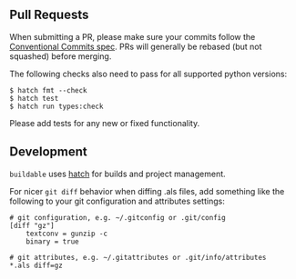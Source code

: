 ## Pull Requests

When submitting a PR, please make sure your commits follow the [Conventional Commits
spec](https://www.conventionalcommits.org/en/v1.0.0/). PRs will generally be rebased (but not
squashed) before merging.

The following checks also need to pass for all supported python versions:

```shell
$ hatch fmt --check
$ hatch test
$ hatch run types:check
```

Please add tests for any new or fixed functionality.

## Development

`buildable` uses [hatch](https://github.com/pypa/hatch) for builds and project management.

For nicer `git diff` behavior when diffing .als files, add something like the following to your git
configuration and attributes settings:

```git-config
# git configuration, e.g. ~/.gitconfig or .git/config
[diff "gz"]
    textconv = gunzip -c
    binary = true
```

```git-attributes
# git attributes, e.g. ~/.gitattributes or .git/info/attributes
*.als diff=gz
```
